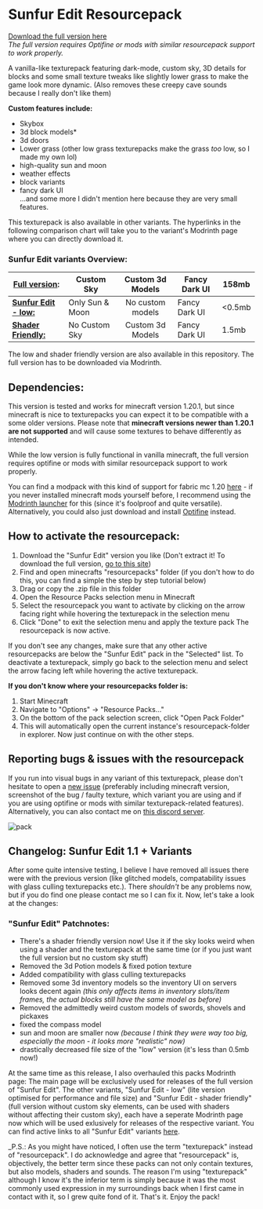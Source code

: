 # Sunfur Edit Resourcepack

[Download the full version here](https://modrinth.com/resourcepack/sunfur-edit)\
_The full version requires Optifine or mods with similar resourcepack support to work properly._

A vanilla-like texturepack featuring dark-mode, custom sky, 3D details for blocks and some small texture tweaks like slightly lower grass to make the game look more dynamic. (Also removes these creepy cave sounds because I really don't like them)

**Custom features include:**
- Skybox
- 3d block models*
- 3d doors
- Lower grass (other low grass texturepacks make the grass _too_ low, so I made my own lol)
- high-quality sun and moon
- weather effects
- block variants
- fancy dark UI\
...and some more I didn't mention here because they are very small features.

This texturepack is also available in other variants. The hyperlinks in the following comparison chart will take you to the variant's Modrinth page where you can directly download it.

### Sunfur Edit variants Overview:
|**[Full version](https://modrinth.com/resourcepack/sunfur-edit):**|Custom Sky|Custom 3d Models|Fancy Dark UI|158mb|
|---------------------|---------------------|:---------------------:|---------------------|---------------------|
| **[Sunfur Edit - low:](https://modrinth.com/resourcepack/sunfur-edit-low)**|Only Sun & Moon|No custom models|Fancy Dark UI|<0.5mb|
| **[Shader Friendly:](https://modrinth.com/resourcepack/sunfur-edit-shader-friendly)**|No Custom Sky|Custom 3d Models|Fancy Dark UI|1.5mb|

The low and shader friendly version are also available in this repository. The full version has to be downloaded via Modrinth.

## Dependencies:

This version is tested and works for minecraft version 1.20.1, but since minecraft is nice to texturepacks you can expect it to be compatible with a some older versions.
Please note that **minecraft versions newer than 1.20.1 are not supported** and will cause some textures to behave differently as intended.

While the low version is fully functional in vanilla minecraft, the full version requires optifine or mods with similar resourcepack support to work properly.

You can find a modpack with this kind of support for fabric mc 1.20 [here](https://modrinth.com/modpack/limitless1.20) - if you never installed minecraft mods yourself before, I recommend using the [Modrinth launcher](https://modrinth.com/app) for this (since it's foolproof and quite versatile). Alternatively, you could also just download and install [Optifine](https://optifine.net/downloads) instead.

## How to activate the resourcepack:

1. Download the "Sunfur Edit" version you like (Don't extract it! To download the full version, [go to this site](https://modrinth.com/resourcepack/sunfur-edit))
2. Find and open minecrafts "resourcepacks" folder (if you don't how to do this, you can find a simple the step by step tutorial below)
3. Drag or copy the .zip file in this folder
4. Open the Resource Packs selection menu in Minecraft
5. Select the resourcepack you want to activate by clicking on the arrow facing right while hovering the texturepack in the selection menu
6. Click "Done" to exit the selection menu and apply the texture pack
The resourcepack is now active.

If you don't see any changes, make sure that any other active resourcepacks are below the "Sunfur Edit" pack in the "Selected" list.
To deactivate a texturepack, simply go back to the selection menu and select the arrow facing left while hovering the active texturepack.


**If you don't know where your resourcepacks folder is:**
  1. Start Minecraft
  2. Navigate to "Options" -> "Resource Packs..."
  3. On the bottom of the pack selection screen, click "Open Pack Folder"
  4. This will automatically open the current instance's resourcepack-folder in explorer.
  Now just continue on with the other steps.


## Reporting bugs & issues with the resourcepack
If you run into visual bugs in any variant of this texturepack, please don't hesitate to open a [new issue](https://github.com/sonnenfell/Sunfur-Edit-Texturepacks/issues) (preferably including minecraft version, screenshot of the bug / faulty texture, which variant you are using and if you are using optifine or mods with similar texturepack-related features). Alternatively, you can also contact me on [this discord server](https://discord.gg/jWMbvyXtTE).



![pack](https://github.com/sonnenfell/Sunfur-Edit-Texturepacks/assets/141140296/75ab4149-5835-49d3-9a06-9277100b366b)



## Changelog: Sunfur Edit 1.1 + Variants
After some quite intensive testing, I believe I have removed all issues there were with the previous version (like glitched models, compatability issues with glass culling texturepacks etc.). There _shouldn't_ be any problems now, but if you do find one please contact me so I can fix it. Now, let's take a look at the changes:

### "Sunfur Edit" Patchnotes:
- There's a shader friendly version now! Use it if the sky looks weird when using a shader and the texturepack at the same time (or if you just want the full version but no custom sky stuff)
- Removed the 3d Potion models & fixed potion texture
- Added compatibility with glass culling texturepacks
- Removed some 3d inventory models so the inventory UI on servers looks decent again _(this only affects items in inventory slots/item frames, the actual blocks still have the same model as before)_
- Removed the admittedly weird custom models of swords, shovels and pickaxes
- fixed the compass model
- sun and moon are smaller now _(because I think they were way too big, especially the moon - it looks more "realistic" now)_
- drastically decreased file size of the "low" version (it's less than 0.5mb now!)

At the same time as this release, I also overhauled this packs Modrinth page: The main page will be exclusively used for releases of the full version of "Sunfur Edit". The other variants, "Sunfur Edit - low" (lite version optimised for performance and file size) and "Sunfur Edit - shader friendly" (full version without custom sky elements, can be used with shaders without affecting their custom sky), each have a seperate Modrinth page now which will be used exlusively for releases of the respective variant. You can find active links to all "Sunfur Edit" variants [here](https://modrinth.com/collection/YYDST57h).

_P.S.: As you might have noticed, I often use the term "texturepack" instead of "resourcepack". I do acknowledge and agree that "resourcepack" is, objectively, the better term since these packs can not only contain textures, but also models, shaders and sounds. The reason I'm using "texturepack" although I know it's the inferior term is simply because it was the most commonly used expression in my surroundings back when I first came in contact with it, so I grew quite fond of it. That's it. Enjoy the pack!








